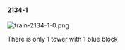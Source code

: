 #### 2134-1
![train-2134-1-0.png](https://github.com/lil-lab/nlvr/raw/master/nlvr/train/images/29/train-2134-1-0.png "train-2134-1-0.png")

There is only 1 tower with 1 blue block